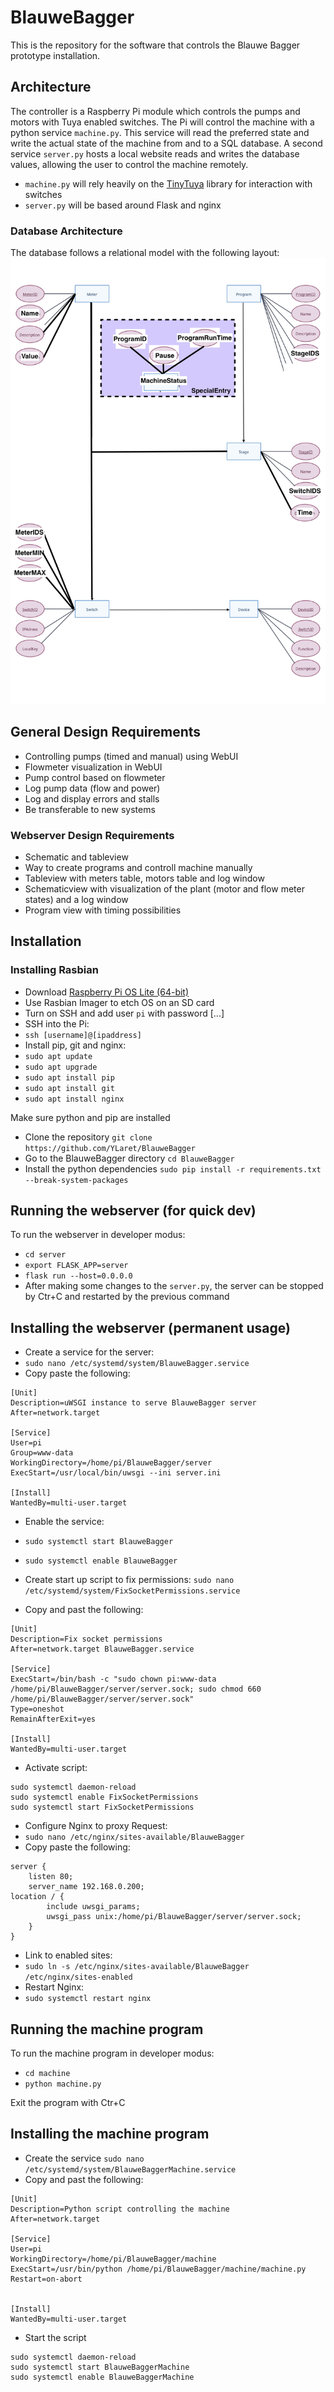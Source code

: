 # BlauweBagger
This is the repository for the software that controls the Blauwe Bagger prototype installation.

## Architecture
The controller is a Raspberry Pi module which controls the pumps and motors with Tuya enabled switches. The Pi will control the machine with a python service `machine.py`. This service will read the preferred state and write the actual state of the machine from and to a SQL database. A second service `server.py` hosts a local website reads and writes the database values, allowing the user to control the machine remotely.
* `machine.py` will rely heavily on the [TinyTuya](https://github.com/jasonacox/tinytuya) library for interaction with switches
* `server.py` will be based around Flask and nginx

### Database Architecture
The database follows a relational model with the following layout:
![Database Architecture](https://raw.githubusercontent.com/YLaret/BlauweBagger/main/docs/databaseArchitecture_v2.jpeg)

## General Design Requirements
* Controlling pumps (timed and manual) using WebUI
* Flowmeter visualization in WebUI
* Pump control based on flowmeter
* Log pump data (flow and power)
* Log and display errors and stalls
* Be transferable to new systems

### Webserver Design Requirements
* Schematic and tableview
* Way to create programs and controll machine manually
* Tableview with meters table, motors table and log window
* Schematicview with visualization of the plant (motor and flow meter states) and a log window
* Program view with timing possibilities

## Installation
### Installing Rasbian
* Download [Raspberry Pi OS Lite (64-bit)](https://www.raspberrypi.com/software/operating-systems/)
* Use Rasbian Imager to etch OS on an SD card
* Turn on SSH and add user `pi` with password [...]
* SSH into the Pi:
* `ssh [username]@[ipaddress]`
* Install pip, git and nginx:
* `sudo apt update`
* `sudo apt upgrade`
* `sudo apt install pip`
* `sudo apt install git`
* `sudo apt install nginx`


Make sure python and pip are installed
* Clone the repository `git clone https://github.com/YLaret/BlauweBagger`
* Go to the BlauweBagger directory `cd BlauweBagger`
* Install the python dependencies `sudo pip install -r requirements.txt --break-system-packages`

## Running the webserver (for quick dev)
To run the webserver in developer modus:
* `cd server`
* `export FLASK_APP=server`
* `flask run --host=0.0.0.0`
* After making some changes to the `server.py`, the server can be stopped by Ctr+C and restarted by the previous command

## Installing the webserver (permanent usage)
* Create a service for the server:
* `sudo nano /etc/systemd/system/BlauweBagger.service`
* Copy paste the following:

```
[Unit]
Description=uWSGI instance to serve BlauweBagger server
After=network.target

[Service]
User=pi
Group=www-data
WorkingDirectory=/home/pi/BlauweBagger/server
ExecStart=/usr/local/bin/uwsgi --ini server.ini

[Install]
WantedBy=multi-user.target
```
* Enable the service:
* `sudo systemctl start BlauweBagger`
* `sudo systemctl enable BlauweBagger`

* Create start up script to fix permissions:
`sudo nano /etc/systemd/system/FixSocketPermissions.service`
* Copy and past the following:
```
[Unit]
Description=Fix socket permissions
After=network.target BlauweBagger.service

[Service]
ExecStart=/bin/bash -c "sudo chown pi:www-data /home/pi/BlauweBagger/server/server.sock; sudo chmod 660 /home/pi/BlauweBagger/server/server.sock"
Type=oneshot
RemainAfterExit=yes

[Install]
WantedBy=multi-user.target
```
* Activate script:
```
sudo systemctl daemon-reload
sudo systemctl enable FixSocketPermissions
sudo systemctl start FixSocketPermissions
```

* Configure Nginx to proxy Request:
* `sudo nano /etc/nginx/sites-available/BlauweBagger`
* Copy paste the following:

```
server {
    listen 80;
    server_name 192.168.0.200;
location / {
        include uwsgi_params;
        uwsgi_pass unix:/home/pi/BlauweBagger/server/server.sock;
    }
}
```
* Link to enabled sites:
* `sudo ln -s /etc/nginx/sites-available/BlauweBagger /etc/nginx/sites-enabled`
* Restart Nginx:
* `sudo systemctl restart nginx`

## Running the machine program
To run the machine program in developer modus:
* `cd machine`
* `python machine.py`

Exit the program with Ctr+C

## Installing the machine program
* Create the service `sudo nano /etc/systemd/system/BlauweBaggerMachine.service`
* Copy and past the following:
```
[Unit]
Description=Python script controlling the machine
After=network.target

[Service]
User=pi
WorkingDirectory=/home/pi/BlauweBagger/machine
ExecStart=/usr/bin/python /home/pi/BlauweBagger/machine/machine.py
Restart=on-abort


[Install]
WantedBy=multi-user.target
```
* Start the script
```
sudo systemctl daemon-reload
sudo systemctl start BlauweBaggerMachine
sudo systemctl enable BlauweBaggerMachine
```
